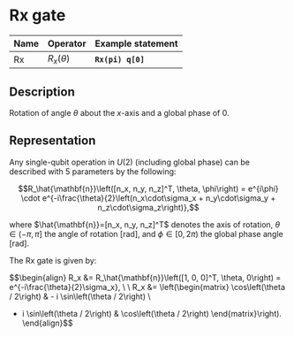 # Rx gate

| Name | Operator      | Example statement |
|------|---------------|-------------------|
| Rx   | $R_x(\theta)$ | **`Rx(pi) q[0]`** |

## Description

Rotation of angle $\theta$ about the _x_-axis and a global phase of $0$.

## Representation

Any single-qubit operation in $U(2)$ (including global phase) can be described with 5 parameters by the following:

$$R_\hat{\mathbf{n}}\left([n_x, n_y, n_z]^T, \theta, \phi\right) = e^{i\phi} \cdot e^{-i\frac{\theta}{2}\left(n_x\cdot\sigma_x + n_y\cdot\sigma_y + n_z\cdot\sigma_z\right)},$$

where $\hat{\mathbf{n}}=[n_x, n_y, n_z]^T$ denotes the axis of rotation, $\theta\in(-\pi, \pi]$ the angle of rotation [rad], and $\phi\in[0,2\pi)$ the global phase angle [rad].

The Rx gate is given by:

$$\begin{align}
R_x &= R_\hat{\mathbf{n}}\left([1, 0, 0]^T, \theta, 0\right) = e^{-i\frac{\theta}{2}\sigma_x}, \\
\\
R_x &= \left(\begin{matrix}
\cos\left(\theta / 2\right) & - i \sin\left(\theta / 2\right) \\
- i \sin\left(\theta / 2\right) &  \cos\left(\theta / 2\right)
\end{matrix}\right).
\end{align}$$
